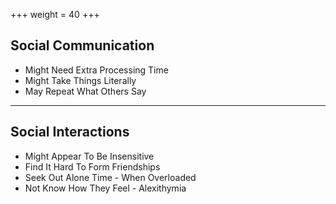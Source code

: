 +++
weight = 40
+++

## Social Communication

- Might Need Extra Processing Time
- Might Take Things Literally
- May Repeat What Others Say

---

## Social Interactions 

- Might Appear To Be Insensitive
- Find It Hard To Form Friendships
- Seek Out Alone Time - When Overloaded
- Not Know How They Feel - Alexithymia